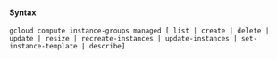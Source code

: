 #### **Syntax**
```shell
gcloud compute instance-groups managed [ list | create | delete | update | resize | recreate-instances | update-instances | set-instance-template | describe]
```
